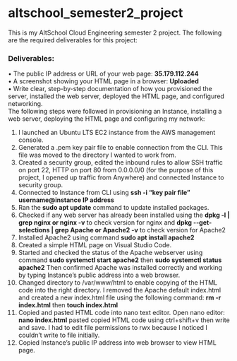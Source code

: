 # altschool_semester2_project
This is my AltSchool Cloud Engineering semester 2 project. The following are the required deliverables for this project:
### **Deliverables:**
•	The public IP address or URL of your web page: **35.179.112.244**\
•	A screenshot showing your HTML page in a browser: **Uploaded**\
•	Write clear, step-by-step documentation of how you provisioned the server, installed the web server, deployed the HTML page, and configured networking.\
The following steps were followed in provisioning an Instance, installing a web server, deploying the HTML page and configuring my network:
1.	I launched an Ubuntu LTS EC2 instance from the AWS management console.
2.	Generated a .pem key pair file to enable connection from the CLI. This file was moved to the directory I wanted to work from.
3.	Created a security group, edited the inbound rules to allow SSH traffic on port 22, HTTP on port 80 from 0.0.0.0/0 (for the purpose of this project, I opened up traffic from Anywhere) and connected Instance to security group.
4.	Connected to Instance from CLI using **ssh -i “key pair file” username@instance IP address**
5.	Ran the **sudo apt update** command to update installed packages. 
6.	Checked if any web server has already been installed using the **dpkg -l | grep nginx or nginx -v** to check version for nginx and **dpkg --get-selections | grep Apache or Apache2 -v** to check version for Apache2
7.	Installed Apache2 using command **sudo apt install apache2**
8.	Created a simple HTML page on Visual Studio Code.
9.	Started and checked the status of the Apache webserver using command 
**sudo systemctl start apache2** then **sudo systemctl status apache2**
Then confirmed Apache was installed correctly and working by typing Instance’s public address into a web browser.
10.	Changed directory to /var/www/html to enable copying of the HTML code into the right directory. I removed the Apache default index.html and created a new index.html file using the following command: **rm -r index.html** then **touch index.html**
11.	Copied and pasted HTML code into nano text editor. Open nano editor: **nano index.html** pasted copied HTML code using ctrl+shift+v then write and save. I had to edit file permissions to rwx because I noticed I couldn’t write to file initially.
12.	Copied Instance’s public IP address into web browser to view HTML page.

